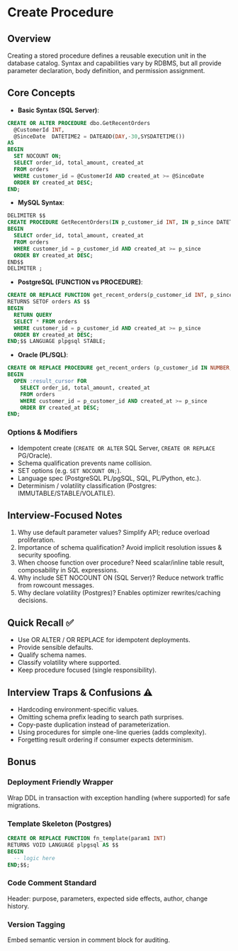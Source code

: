 # Create Procedure

## Overview
Creating a stored procedure defines a reusable execution unit in the database catalog. Syntax and capabilities vary by RDBMS, but all provide parameter declaration, body definition, and permission assignment.

## Core Concepts
- **Basic Syntax (SQL Server)**:
```sql
CREATE OR ALTER PROCEDURE dbo.GetRecentOrders
  @CustomerId INT,
  @SinceDate  DATETIME2 = DATEADD(DAY,-30,SYSDATETIME())
AS
BEGIN
  SET NOCOUNT ON;
  SELECT order_id, total_amount, created_at
  FROM orders
  WHERE customer_id = @CustomerId AND created_at >= @SinceDate
  ORDER BY created_at DESC;
END;
```
- **MySQL Syntax**:
```sql
DELIMITER $$
CREATE PROCEDURE GetRecentOrders(IN p_customer_id INT, IN p_since DATETIME)
BEGIN
  SELECT order_id, total_amount, created_at
  FROM orders
  WHERE customer_id = p_customer_id AND created_at >= p_since
  ORDER BY created_at DESC;
END$$
DELIMITER ;
```
- **PostgreSQL (FUNCTION vs PROCEDURE)**:
```sql
CREATE OR REPLACE FUNCTION get_recent_orders(p_customer_id INT, p_since TIMESTAMPTZ)
RETURNS SETOF orders AS $$
BEGIN
  RETURN QUERY
  SELECT * FROM orders
  WHERE customer_id = p_customer_id AND created_at >= p_since
  ORDER BY created_at DESC;
END;$$ LANGUAGE plpgsql STABLE;
```
- **Oracle (PL/SQL)**:
```sql
CREATE OR REPLACE PROCEDURE get_recent_orders (p_customer_id IN NUMBER, p_since IN DATE) AS
BEGIN
  OPEN :result_cursor FOR
    SELECT order_id, total_amount, created_at
    FROM orders
    WHERE customer_id = p_customer_id AND created_at >= p_since
    ORDER BY created_at DESC;
END;
```

### Options & Modifiers
- Idempotent create (`CREATE OR ALTER` SQL Server, `CREATE OR REPLACE` PG/Oracle).
- Schema qualification prevents name collision.
- SET options (e.g. `SET NOCOUNT ON;`).
- Language spec (PostgreSQL PL/pgSQL, SQL, PL/Python, etc.).
- Determinism / volatility classification (Postgres: IMMUTABLE/STABLE/VOLATILE).

## Interview-Focused Notes
1. Why use default parameter values? Simplify API; reduce overload proliferation.
2. Importance of schema qualification? Avoid implicit resolution issues & security spoofing.
3. When choose function over procedure? Need scalar/inline table result, composability in SQL expressions.
4. Why include SET NOCOUNT ON (SQL Server)? Reduce network traffic from rowcount messages.
5. Why declare volatility (Postgres)? Enables optimizer rewrites/caching decisions.

## Quick Recall ✅
- Use OR ALTER / OR REPLACE for idempotent deployments.
- Provide sensible defaults.
- Qualify schema names.
- Classify volatility where supported.
- Keep procedure focused (single responsibility).

## Interview Traps & Confusions ⚠️
- Hardcoding environment-specific values.
- Omitting schema prefix leading to search path surprises.
- Copy-paste duplication instead of parameterization.
- Using procedures for simple one-line queries (adds complexity).
- Forgetting result ordering if consumer expects determinism.

## Bonus
### Deployment Friendly Wrapper
Wrap DDL in transaction with exception handling (where supported) for safe migrations.

### Template Skeleton (Postgres)
```sql
CREATE OR REPLACE FUNCTION fn_template(param1 INT)
RETURNS VOID LANGUAGE plpgsql AS $$
BEGIN
  -- logic here
END;$$;
```

### Code Comment Standard
Header: purpose, parameters, expected side effects, author, change history.

### Version Tagging
Embed semantic version in comment block for auditing.
